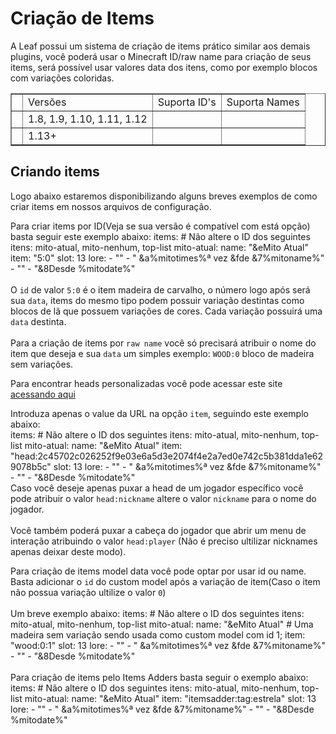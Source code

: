 # Criação de Items

<p xmlns="">A Leaf possui um sistema de criação de items prático similar aos demais plugins, você poderá usar o <control><emphasis>Minecraft ID/raw name</emphasis></control> para criação de seus items, será possível usar valores data dos itens, como por exemplo blocos com variações coloridas.</p>

<table width="600" style="header-row" border="false">
    <tr>
        <td width="1"></td>
        <td><control>Versões</control></td>
        <td><control>Suporta ID's</control></td>
        <td><control>Suporta Names</control></td>
    </tr>
    <tr>
        <td width="1"></td>
        <td><emphasis>1.8, 1.9, 1.10, 1.11, 1.12</emphasis></td>
        <td><icon src="../images/filled-checked-checkbox (2).png"/></td>
        <td><icon src="../images/filled-checked-checkbox (2).png"/></td>
    </tr>
    <tr>
        <td width="1"></td>
        <td><emphasis>1.13+</emphasis></td>
        <td></td>
        <td><icon src="../images/filled-checked-checkbox (2).png"/></td>
    </tr>
</table>

## Criando items

<p>Logo abaixo estaremos disponibilizando alguns breves exemplos de como criar items em nossos arquivos de configuração.</p>

<chapter title="Criação de items padrão" collapsible="true">
        <p>
            Para criar items por ID(Veja se sua versão é compatível com está opção) basta seguir este exemplo abaixo:
            <code-block lang="yaml">
                items:
                # Não altere o ID dos seguintes itens: mito-atual, mito-nenhum, top-list
                mito-atual:
                name: "&eMito Atual"
                item: "5:0"
                slot: 13
                lore:
                - ""
                - " &a%mitotimes%ª vez &fde &7%mitoname%"
                - ""
                - "&8Desde %mitodate%"
            </code-block>
            <br><br>
            O <code>id</code> de valor <code>5:0</code> é o item madeira de carvalho, o número logo após será sua <code>data</code>, items do mesmo tipo podem possuir variação destintas como blocos de lã que possuem variações de cores. Cada variação possuirá uma <code>data</code> destinta.
            <br><br>
            Para a criação de items por <code>raw name</code> você só precisará atribuir o nome do item que deseja e sua <code>data</code> um simples exemplo: <code>WOOD:0</code> bloco de madeira sem variações.
        </p>
</chapter>
<chapter title="Criação de heads(cabeças) personalizadas." collapsible="true">
        <p>Para encontrar heads personalizadas você pode acessar este site <a href="https://minecraft-heads.com/custom-heads">acessando aqui</a></p>
        <p>
            Introduza apenas o value da URL na opção <code>item</code>, seguindo este exemplo abaixo:<br>
            <code-block lang="yaml">
                items:
                # Não altere o ID dos seguintes itens: mito-atual, mito-nenhum, top-list
                mito-atual:
                name: "&eMito Atual"
                item: "head:2c45702c026252f9e03e6a5d3e2074f4e2a7ed0e742c5b381dda1e629078b5c"
                slot: 13
                lore:
                - ""
                - " &a%mitotimes%ª vez &fde &7%mitoname%"
                - ""
                - "&8Desde %mitodate%"
            </code-block>
            <br>
            Caso você deseje apenas puxar a head de um jogador específico você pode atribuir o valor <code>head:nickname</code> altere o valor <code>nickname</code> para o nome do jogador.
            <br><br>
            Você também poderá puxar a cabeça do jogador que abrir um menu de interação atribuindo o valor <code>head:player</code> (Não é preciso ultilizar nicknames apenas deixar deste modo).
        </p>
</chapter>
<chapter title="Criando items personalizados(Custom Model Data & Items Adders)" collapsible="true">
        <p>
            Para criação de items model data você pode optar por usar id ou name. Basta adicionar o <code>id</code> do custom model após a variação de item(Caso o item não possua variação ultilize o valor <code>0</code>)
            <br><br>
            Um breve exemplo abaixo:
            <code-block lang="yaml">
                items:
                # Não altere o ID dos seguintes itens: mito-atual, mito-nenhum, top-list
                mito-atual:
                name: "&eMito Atual"
                # Uma madeira sem variação sendo usada como custom model com id 1;
                item: "wood:0:1"
                slot: 13
                lore:
                - ""
                - " &a%mitotimes%ª vez &fde &7%mitoname%"
                - ""
                - "&8Desde %mitodate%"
            </code-block>
            <br><br>
            Para criação de items pelo Items Adders basta seguir o exemplo abaixo:
            <code-block lang="yaml">
                items:
                # Não altere o ID dos seguintes itens: mito-atual, mito-nenhum, top-list
                mito-atual:
                name: "&eMito Atual"
                item: "itemsadder:tag:estrela"
                slot: 13
                lore:
                - ""
                - " &a%mitotimes%ª vez &fde &7%mitoname%"
                - ""
                - "&8Desde %mitodate%"
            </code-block>
        </p>
</chapter>
